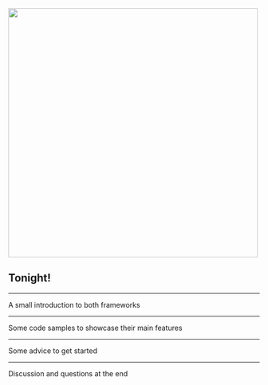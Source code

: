 <img src="http://1funny.com/wp-content/uploads/2011/02/cat-reading-paper.jpg" alt="" height="500"/>

##  Tonight!

---

A small introduction to both frameworks

---

Some code samples to showcase their main features

---

Some advice to get started

---

Discussion and questions at the end